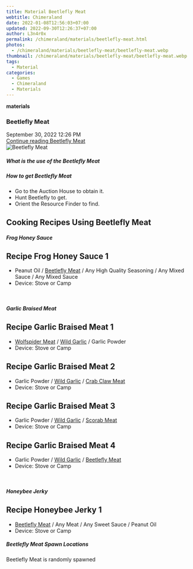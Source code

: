 ```yaml
---
title: Material Beetlefly Meat
webtitle: Chimeraland
date: 2022-01-08T12:56:03+07:00
updated: 2022-09-30T12:26:37+07:00
author: L3n4r0x
permalink: /chimeraland/materials/beetlefly-meat.html
photos:
  - /chimeraland/materials/beetlefly-meat/beetlefly-meat.webp
thumbnail: /chimeraland/materials/beetlefly-meat/beetlefly-meat.webp
tags:
  - Material
categories:
  - Games
  - Chimeraland
  - Materials
---
```


<section id="bootstrap-wrapper">
  <link
    rel="stylesheet"
    href="https://cdn.statically.io/gh/dimaslanjaka/Web-Manajemen/40ac3225/css/bootstrap-4.5-wrapper.css"
  />
  <div
    class="row g-0 border rounded overflow-hidden flex-md-row mb-4 shadow-sm position-relative"
  >
    <div class="col p-4 d-flex flex-column position-static">
      <strong class="d-inline-block mb-2 text-success">materials</strong>
      <h3 class="mb-0">Beetlefly Meat</h3>
      <div class="mb-1 text-muted">September 30, 2022 12:26 PM</div>
      <a
        href="/chimeraland/materials/beetlefly-meat.html"
        class="stretched-link d-none"
        >Continue reading Beetlefly Meat</a
      >
    </div>
    <div class="col-auto d-none d-lg-block">
      <img
        src="/chimeraland/materials/beetlefly-meat/beetlefly-meat.webp"
        alt="Beetlefly Meat"
      />
    </div>
  </div>
  <div class="row">
    <div class="col-lg-6 col-12 mb-2">
      <div class="card">
        <div class="card-body">
          <h5 class="card-title">What is the use of the Beetlefly Meat</h5>
          <div class="card-text"><ul></ul></div>
        </div>
      </div>
    </div>
    <div class="col-lg-6 col-12 mb-2">
      <div class="card">
        <div class="card-body">
          <h5 class="card-title">How to get Beetlefly Meat</h5>
          <div class="card-text">
            <ul>
              <li>Go to the Auction House to obtain it.</li>
              <li>Hunt Beetlefly to get.</li>
              <li>Orient the Resource Finder to find.</li>
            </ul>
          </div>
        </div>
      </div>
    </div>
    <div class="col-lg-6 col-12 mb-2">
      <h2 id="cookable">Cooking Recipes Using Beetlefly Meat</h2>
      <div id="recipe-frog-honey-sauce">
        <h5 id="item-frog-honey-sauce">Frog Honey Sauce</h5>
        <div class="mb-2">
          <div class="card">
            <div class="card-body">
              <h2 class="card-title fs-5">Recipe Frog Honey Sauce 1</h2>
              <div class="card-text">
                <ul>
                  <li>
                    Peanut Oil<span> / </span
                    ><a
                      class="text-decoration-none"
                      href="/chimeraland/materials/beetlefly-meat.html"
                      >Beetlefly Meat</a
                    ><span> / </span>Any High Quality Seasoning<span> / </span
                    >Any Mixed Sauce<span> / </span>Any Mixed Sauce
                  </li>
                  <li>Device: Stove or Camp</li>
                </ul>
              </div>
            </div>
          </div>
        </div>
      </div>
      <br />
      <div id="recipe-garlic-braised-meat">
        <h5 id="item-garlic-braised-meat">Garlic Braised Meat</h5>
        <div class="mb-2">
          <div class="card">
            <div class="card-body">
              <h2 class="card-title fs-5">Recipe Garlic Braised Meat 1</h2>
              <div class="card-text">
                <ul>
                  <li>
                    <a
                      class="text-decoration-none"
                      href="/chimeraland/materials/wolfspider-meat.html"
                      >Wolfspider Meat</a
                    ><span> / </span
                    ><a
                      class="text-decoration-none"
                      href="/chimeraland/materials/wild-garlic.html"
                      >Wild Garlic</a
                    ><span> / </span>Garlic Powder
                  </li>
                  <li>Device: Stove or Camp</li>
                </ul>
              </div>
            </div>
          </div>
        </div>
        <div class="mb-2">
          <div class="card">
            <div class="card-body">
              <h2 class="card-title fs-5">Recipe Garlic Braised Meat 2</h2>
              <div class="card-text">
                <ul>
                  <li>
                    Garlic Powder<span> / </span
                    ><a
                      class="text-decoration-none"
                      href="/chimeraland/materials/wild-garlic.html"
                      >Wild Garlic</a
                    ><span> / </span
                    ><a
                      class="text-decoration-none"
                      href="/chimeraland/materials/crab-claw-meat.html"
                      >Crab Claw Meat</a
                    >
                  </li>
                  <li>Device: Stove or Camp</li>
                </ul>
              </div>
            </div>
          </div>
        </div>
        <div class="mb-2">
          <div class="card">
            <div class="card-body">
              <h2 class="card-title fs-5">Recipe Garlic Braised Meat 3</h2>
              <div class="card-text">
                <ul>
                  <li>
                    Garlic Powder<span> / </span
                    ><a
                      class="text-decoration-none"
                      href="/chimeraland/materials/wild-garlic.html"
                      >Wild Garlic</a
                    ><span> / </span
                    ><a
                      class="text-decoration-none"
                      href="/chimeraland/materials/scorab-meat.html"
                      >Scorab Meat</a
                    >
                  </li>
                  <li>Device: Stove or Camp</li>
                </ul>
              </div>
            </div>
          </div>
        </div>
        <div class="mb-2">
          <div class="card">
            <div class="card-body">
              <h2 class="card-title fs-5">Recipe Garlic Braised Meat 4</h2>
              <div class="card-text">
                <ul>
                  <li>
                    Garlic Powder<span> / </span
                    ><a
                      class="text-decoration-none"
                      href="/chimeraland/materials/wild-garlic.html"
                      >Wild Garlic</a
                    ><span> / </span
                    ><a
                      class="text-decoration-none"
                      href="/chimeraland/materials/beetlefly-meat.html"
                      >Beetlefly Meat</a
                    >
                  </li>
                  <li>Device: Stove or Camp</li>
                </ul>
              </div>
            </div>
          </div>
        </div>
      </div>
      <br />
      <div id="recipe-honeybee-jerky">
        <h5 id="item-honeybee-jerky">Honeybee Jerky</h5>
        <div class="mb-2">
          <div class="card">
            <div class="card-body">
              <h2 class="card-title fs-5">Recipe Honeybee Jerky 1</h2>
              <div class="card-text">
                <ul>
                  <li>
                    <a
                      class="text-decoration-none"
                      href="/chimeraland/materials/beetlefly-meat.html"
                      >Beetlefly Meat</a
                    ><span> / </span>Any Meat<span> / </span>Any Sweet
                    Sauce<span> / </span>Peanut Oil
                  </li>
                  <li>Device: Stove or Camp</li>
                </ul>
              </div>
            </div>
          </div>
        </div>
      </div>
    </div>
    <div class="col-12 mb-2">
      <h5>Beetlefly Meat Spawn Locations</h5>
      <p>Beetlefly Meat is randomly spawned</p>
    </div>
  </div>
</section>